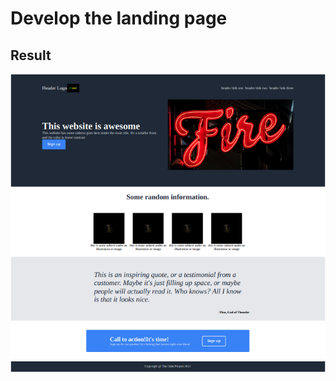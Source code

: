 # Develop the landing page
## Result
![Result](https://github.com/kokkkkk/Odin/blob/main/landing-page/src/image/result.png)
